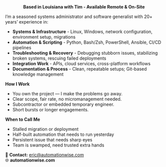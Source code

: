 
<div align="center">
  <b>Based in Louisiana with Tim - Available Remote & On-Site</b>
</div>

I’m a seasoned systems administrator and software generalist with 20+ years’ experience in:

- **Systems & Infrastructure** - Linux, Windows, network configuration, environment setup, migrations
- **Automation & Scripting** - Python, Bash/Zsh, PowerShell, Ansible, CI/CD pipelines
- **Troubleshooting & Recovery** - Debugging stubborn issues, stabilizing broken systems, rescuing failed deployments
- **Integration Work** - APIs, cloud services, cross-platform workflows
- **Documentation & Process** - Clean, repeatable setups; Git-based knowledge management

**How I Work**  
- You own the project — I make the problems go away.  
- Clear scope, fair rate, no micromanagement needed.  
- Subcontractor or embedded temporary engineer.  
- Short bursts or longer engagements.

**When to Call Me**  
- Stalled migration or deployment  
- Half-built automation that needs to run yesterday  
- Persistent issue that needs sharp eyes  
- Team is swamped, need trusted extra hands

📧 **Contact:** eric@automationwise.com  
🌐 **automationwise.com**
